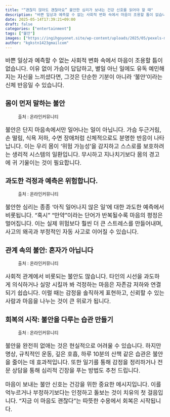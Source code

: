 ```yaml
---
title: "“괜찮지 않아도 괜찮아요” 불안한 심리가 보내는 건강 신호를 읽어야 할 때"
description: "바쁜 일상과 예측할 수 없는 사회적 변화 속에서 마음이 조용할 틈이 없습니다. 이유 없이 가슴이 답답하고, 별일 아닌 일에도 유독 예민해지는 자신을 느끼셨다면, 그것은 단순한 기분이 아니라 ‘불안’이라는 신체 반응일 수 있습니다."
date: 2025-05-14T17:39:21+09:00
draft: false
categories: ["entertainment"]
tags: ["불안"]
images: ["https://ingihgoyonet.site/wp-content/uploads/2025/05/pexels-michailshneider-8383072-1024x738.jpg", "https://ingihgoyonet.site/wp-content/uploads/2025/05/pexels-mart-production-7699410-1024x683.jpg", "https://ingihgoyonet.site/wp-content/uploads/2025/05/pexels-yankrukov-7640730-683x1024.jpg", "https://ingihgoyonet.site/wp-content/uploads/2025/05/pexels-prasanthinturi-1051838-1024x614.jpg"]
author: "kgkstn1423gmailcom"
---
```


<p style="font-size:18px">바쁜 일상과 예측할 수 없는 사회적 변화 속에서 마음이 조용할 틈이 없습니다. 이유 없이 가슴이 답답하고, 별일 아닌 일에도 유독 예민해지는 자신을 느끼셨다면, 그것은 단순한 기분이 아니라 ‘불안’이라는 신체 반응일 수 있습니다.</p> <h2 >몸이 먼저 말하는 불안</h2> <figure ><img src="https://ingihgoyonet.site/wp-content/uploads/2025/05/pexels-michailshneider-8383072-1024x738.jpg" alt="" style="aspect-ratio:16/9;object-fit:cover"/><figcaption >출처 : 온라인커뮤니티</figcaption></figure> <p style="font-size:18px">불안은 단지 마음속에서만 일어나는 일이 아닙니다. 가슴 두근거림, 손 떨림, 식욕 저하, 수면 장애처럼 신체적으로도 분명한 반응이 나타납니다. 이는 우리 몸이 ‘위험 가능성’을 감지하고 스스로를 보호하려는 생리적 시스템의 일환입니다. 무시하고 지나치기보다 몸의 경고에 귀 기울이는 것이 필요합니다.</p> <h2 >과도한 걱정과 예측은 위험합니다.</h2> <figure ><img src="https://ingihgoyonet.site/wp-content/uploads/2025/05/pexels-mart-production-7699410-1024x683.jpg" alt="" style="aspect-ratio:16/9;object-fit:cover"/><figcaption >출처 : 온라인커뮤니티</figcaption></figure> <p style="font-size:18px">불안한 심리는 종종 ‘아직 일어나지 않은 일’에 대한 과도한 예측에서 비롯됩니다. “혹시” “만약”이라는 단어가 반복될수록 마음의 평정은 멀어집니다. 이는 실제 위험보다 훨씬 더 큰 스트레스를 만들어내며, 사고의 왜곡과 부정적인 자동 사고로 이어질 수 있습니다.</p> <h2 >관계 속의 불안: 혼자가 아닙니다</h2> <figure ><img src="https://ingihgoyonet.site/wp-content/uploads/2025/05/pexels-yankrukov-7640730-683x1024.jpg" alt="" style="aspect-ratio:16/9;object-fit:cover"/><figcaption >출처 : 온라인커뮤니티</figcaption></figure> <p style="font-size:18px">사회적 관계에서 비롯되는 불안도 많습니다. 타인의 시선을 과도하게 의식하거나 실망 시킬까 봐 걱정하는 마음은 자존감 저하와 연결되기 쉽습니다. 이럴 때는 감정을 솔직하게 표현하고, 신뢰할 수 있는 사람과 마음을 나누는 것이 큰 위로가 됩니다.</p> <h2 >회복의 시작: 불안을 다루는 습관 만들기</h2> <figure ><img src="https://ingihgoyonet.site/wp-content/uploads/2025/05/pexels-prasanthinturi-1051838-1024x614.jpg" alt="" style="aspect-ratio:16/9;object-fit:cover"/><figcaption >출처 : 온라인커뮤니티</figcaption></figure> <p style="font-size:18px">불안을 완전히 없애는 것은 현실적으로 어려울 수 있습니다. 하지만 명상, 규칙적인 운동, 깊은 호흡, 하루 10분의 산책 같은 습관은 불안을 줄이는 데 효과적입니다. 또한 일기를 통해 감정을 정리하거나 전문 상담을 통해 심리적 긴장을 푸는 방법도 추천 드립니다.</p> <p style="font-size:18px">마음이 보내는 불안 신호는 건강을 위한 중요한 메시지입니다. 이를 억누르거나 부정하기보다는 인정하고 돌보는 것이 치유의 첫 걸음입니다. “지금 이 마음도 괜찮다”는 따뜻한 수용에서 회복은 시작됩니다.</p>